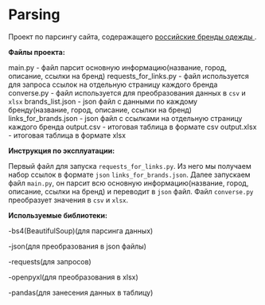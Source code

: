 # Parsing

Проект по парсингу сайта, содеражащего <a href="https://russianstreetwear.club/">российские бренды одежды </a>.

<b>Файлы проекта:</b>

main.py - файл парсит основную информацию(название, город, описание, ссылки на бренд)
requests_for_links.py - файл используется для запроса ссылок на отдельную страницу каждого бренда
converse.py - файл используется для преобразования данных в `csv` и `xlsx`
brands_list.json - json файл с данными по каждому бренду(название, город, описание, ссылки на бренд)
links_for_brands.json - json файл с ссылками на отдельную страницу каждого бренда
output.csv - итоговая таблица в формате csv
output.xlsx - итоговая таблица в формате xlsx

<b>Инструкция по эксплуатации:</b>

Первый файл для запуска `requests_for_links.py`. Из него мы получаем набор ссылок в формате `json` `links_for_brands.json`. Далее запускаем файл `main.py`, он парсит всю основную информацию(название, город, описание, ссылки на бренд) и переводит в `json` файл. Файл `converse.py` преобразует значения в `csv` и `xlsx`.


<b>Используемые библиотеки:</b>

-bs4(BeautifulSoup)(для парсинга данных)

-json(для преобразования в json файлы)

-requests(для запросов)

-openpyxl(для преобразования в xlsx)

-pandas(для занесения данных в таблицу)
